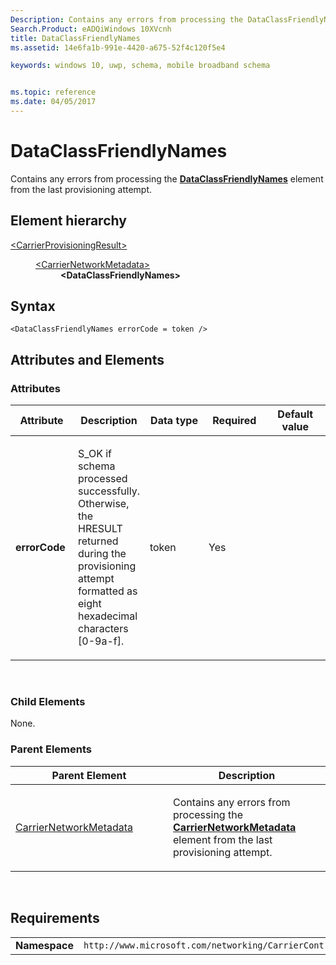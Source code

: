 ```yaml
---
Description: Contains any errors from processing the DataClassFriendlyNames element from the last provisioning attempt.
Search.Product: eADQiWindows 10XVcnh
title: DataClassFriendlyNames
ms.assetid: 14e6fa1b-991e-4420-a675-52f4c120f5e4

keywords: windows 10, uwp, schema, mobile broadband schema


ms.topic: reference
ms.date: 04/05/2017
---
```


# DataClassFriendlyNames


Contains any errors from processing the [**DataClassFriendlyNames**](../carriercontrolschema-v2/element-dataclassfriendlynames.md) element from the last provisioning attempt.

## Element hierarchy

<dl>
<dt><a href="element-carrierprovisioningresult.md">&lt;CarrierProvisioningResult&gt;</a></dt>
<dd>
<dl>
<dt><a href="element-carriernetworkmetadata.md">&lt;CarrierNetworkMetadata&gt;</a></dt>
<dd><b>&lt;DataClassFriendlyNames&gt;</b></dd>
</dl>
</dd>
</dl>

## Syntax

``` syntax
<DataClassFriendlyNames errorCode = token />
```

## Attributes and Elements


### Attributes

<table>
<colgroup>
<col width="20%" />
<col width="20%" />
<col width="20%" />
<col width="20%" />
<col width="20%" />
</colgroup>
<thead>
<tr class="header">
<th>Attribute</th>
<th>Description</th>
<th>Data type</th>
<th>Required</th>
<th>Default value</th>
</tr>
</thead>
<tbody>
<tr class="odd">
<td><strong>errorCode</strong></td>
<td><p>S_OK if schema processed successfully. Otherwise, the HRESULT returned during the provisioning attempt formatted as eight hexadecimal characters [0-9a-f].</p></td>
<td>token</td>
<td>Yes</td>
<td></td>
</tr>
</tbody>
</table>

 

### Child Elements

None.

### Parent Elements

<table>
<colgroup>
<col width="50%" />
<col width="50%" />
</colgroup>
<thead>
<tr class="header">
<th>Parent Element</th>
<th>Description</th>
</tr>
</thead>
<tbody>
<tr class="odd">
<td><a href="element-carriernetworkmetadata.md">CarrierNetworkMetadata</a> </td>
<td><p>Contains any errors from processing the <a href="https://msdn.microsoft.com/library/windows/apps/dn393998"><strong>CarrierNetworkMetadata</strong></a>  element from the last provisioning attempt.</p></td>
</tr>
</tbody>
</table>

 

## Requirements

|          |         |
|----------|--------------|
| **Namespace** | `http://www.microsoft.com/networking/CarrierControlResults/v2` |

 

 